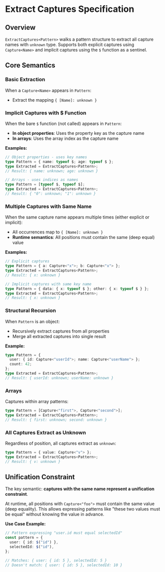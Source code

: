 # Extract Captures Specification

## Overview

`ExtractCaptures<Pattern>` walks a pattern structure to extract all capture
names with `unknown` type. Supports both explicit captures using `Capture<Name>`
and implicit captures using the `$` function as a sentinel.

## Core Semantics

### Basic Extraction

When a `Capture<Name>` appears in `Pattern`:

- Extract the mapping `{ [Name]: unknown }`

### Implicit Captures with $ Function

When the bare `$` function (not called) appears in `Pattern`:

- **In object properties**: Uses the property key as the capture name
- **In arrays**: Uses the array index as the capture name

**Examples:**

```typescript
// Object properties - uses key names
type Pattern = { name: typeof $; age: typeof $ };
type Extracted = ExtractCaptures<Pattern>;
// Result: { name: unknown; age: unknown }

// Arrays - uses indices as names
type Pattern = [typeof $, typeof $];
type Extracted = ExtractCaptures<Pattern>;
// Result: { "0": unknown; "1": unknown }
```

### Multiple Captures with Same Name

When the same capture name appears multiple times (either explicit or implicit):

- All occurrences map to `{ [Name]: unknown }`
- **Runtime semantics**: All positions must contain the same (deep equal) value

**Examples:**

```typescript
// Explicit captures
type Pattern = { a: Capture<"x">; b: Capture<"x"> };
type Extracted = ExtractCaptures<Pattern>;
// Result: { x: unknown }

// Implicit captures with same key name
type Pattern = { data: { x: typeof $ }; other: { x: typeof $ } };
type Extracted = ExtractCaptures<Pattern>;
// Result: { x: unknown }
```

### Structural Recursion

When `Pattern` is an object:

- Recursively extract captures from all properties
- Merge all extracted captures into single result

**Example:**

```typescript
type Pattern = {
  user: { id: Capture<"userId">; name: Capture<"userName"> };
  count: 42;
};
type Extracted = ExtractCaptures<Pattern>;
// Result: { userId: unknown; userName: unknown }
```

### Arrays

Captures within array patterns:

```typescript
type Pattern = [Capture<"first">, Capture<"second">];
type Extracted = ExtractCaptures<Pattern>;
// Result: { first: unknown; second: unknown }
```

### All Captures Extract as Unknown

Regardless of position, all captures extract as `unknown`:

```typescript
type Pattern = { value: Capture<"v"> };
type Extracted = ExtractCaptures<Pattern>;
// Result: { v: unknown }
```

## Unification Constraint

The key semantic: **captures with the same name represent a unification
constraint**.

At runtime, all positions with `Capture<"foo">` must contain the same value
(deep equality). This allows expressing patterns like "these two values must be
equal" without knowing the value in advance.

**Use Case Example:**

```typescript
// Pattern expressing "user.id must equal selectedId"
const pattern = {
  user: { id: $("id") },
  selectedId: $("id"),
};

// Matches: { user: { id: 5 }, selectedId: 5 }
// Doesn't match: { user: { id: 5 }, selectedId: 10 }
```
